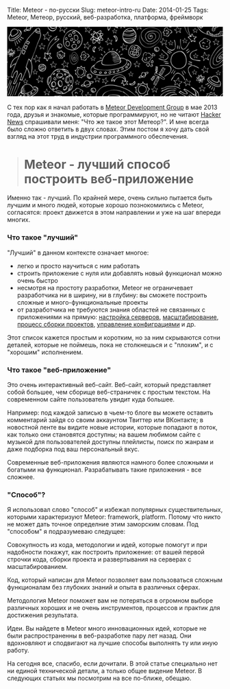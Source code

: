 Title: Meteor - по-русски
Slug: meteor-intro-ru
Date: 2014-01-25
Tags: Meteor, Метеор, русский, веб-разработка, платформа, фреймворк

![Meteor splash image](/images/meteor-splash.png)

С тех пор как я начал работать в [Meteor Development
Group](https://www.meteor.com) в мае 2013 года, друзья и знакомые, которые
программируют, но не читают [Hacker News](http://news.ycombinator.com)
спрашивали меня: "Что же такое этот Метеор?". И мне всегда было сложно ответить
в двух словах. Этим постом я хочу дать свой взгляд на этот труд в индустрии
программного обеспечения.

> # Meteor - лучший способ построить веб-приложение

Именно так - лучший. По крайней мере, очень сильно пытается быть лучшим и много
людей, которые хорошо познокомились с Meteor, согласятся: проект движется в этом
направлении и уже на шаг впереди многих.

### Что такое "лучший"

"Лучший" в данном контексте означает многое:

- легко и просто научиться с ним работать
- строить приложение с нуля или добавлять новый функционал можно очень быстро
- несмотря на простоту разработки, Meteor не ограничевает разработчика ни в
  ширину, ни в глубину: вы сможете построить сложные и много-функциональные
  проекты
- от разработчика не требуются знания областей не связанных с приложениями на
  прямую: [настройка
  серверов](http://sleekd.com/general/configuring-nginx-and-unicorn/),
  [масштабирование](https://www.google.com/search?q=reverse+proxy+sticky+sessions&oq=reverse+proxy+stick),
  [процесс сборки
  проектов](http://en.wikipedia.org/wiki/List_of_build_automation_software),
  [управление
  конфиграциями](http://en.wikipedia.org/wiki/Configuration_management) и др.

Этот список кажется простым и коротким, но за ним скрываются сотни деталей,
которые не поймешь, пока не столкнешься и с "плохим", и с "хорошим" исполнением.

### Что такое "веб-приложение"

Это очень интерактивный веб-сайт. Веб-сайт, который представляет собой большее,
чем сборище веб-страничек с простым текстом. На современном сайте пользователь
увидит куда большее.

Например: под каждой записью в чьем-то блоге вы можете
оставить комментарий зайдя со своим аккаунтом Твиттер или ВКонтакте; в новостной
ленте вы видите новые истории, которые попадают в поток, как только они
становятся доступны; на вашем любимом сайте с музыкой для пользователей доступны
плейлисты, поиск по жанрам и даже подборка под ваш персональный вкус.

Современные веб-приложения являются намного более сложными и богатыми на
функционал. Разрабатывать такие приложения - все сложнее.

### "Способ"?

Я использовал слово "способ" и избежал популярных существительных, которыми
характеризуют Meteor: framework, platform. Потому что никто не может дать точное
определние этим заморским словам. Под "способом" я подразумеваю следущее:

Совокупность из кода, методологии и идей, которые помогут и при надобности
покажут, как построить приложение: от вашей первой строчки кода, сборки проекта
и развертывания на серверах с масштабированием.

Код, который написан для Meteor позволяет вам пользоваться сложным
функционалам без глубоких знаний и опыта в различных сферах.

Методология Meteor поможет вам не потеряться в огромном выборе различных хороших
и не очень инструментов, процессов и практик для достижения результата.

Идеи. Вы найдете в Meteor много инновационных идей, которые не были
распространенны в веб-разработке пару лет назад. Они вдохновляют и сподвигают на
лучшие способы выполнять ту или иную работу.

На сегодня все, спасибо, если дочитали. В этой статье специально нет ни единой
технической детали, а только общее видение Meteor. В следующих статьях мы
посмотрим на все по-ближе, обещаю.


